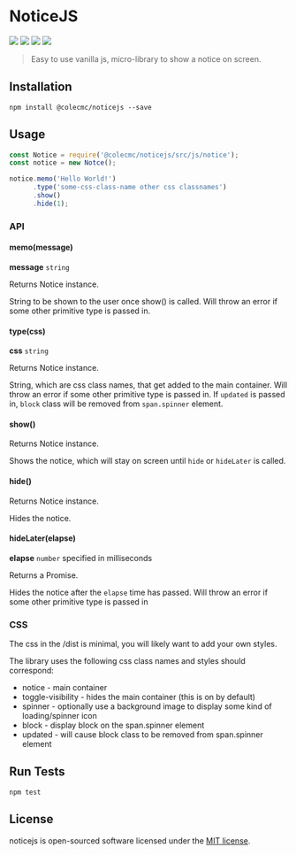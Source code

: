# NoticeJS

![](https://img.shields.io/npm/v/@colecmc/noticejs.svg) ![](https://img.shields.io/github/commit-activity/y/colecmc/noticejs.svg) ![](https://img.shields.io/github/issues-raw/colecmc/noticejs.svg) ![](https://img.shields.io/github/issues-closed-raw/colecmc/noticejs.svg)

> Easy to use vanilla js, micro-library to show a notice on screen.

## Installation
`npm install @colecmc/noticejs --save`

## Usage
```js
const Notice = require('@colecmc/noticejs/src/js/notice');
const notice = new Notce();

notice.memo('Hello World!')
      .type('some-css-class-name other css classnames')
      .show()
      .hide(1);
```

### API
#### memo(message)
**message** `string`

Returns Notice instance.

String to be shown to the user once show() is called. Will throw an error if some other primitive type is passed in.

#### type(css)
**css** `string`

Returns Notice instance.

String, which are css class names, that get added to the main container. Will throw an error if some other primitive type is passed in.
If `updated` is passed in, `block` class will be removed from `span.spinner` element.

#### show()

Returns Notice instance.

Shows the notice, which will stay on screen until `hide` or `hideLater` is called.

#### hide()

Returns Notice instance.

Hides the notice.

#### hideLater(elapse)
**elapse** `number` specified in milliseconds

Returns a Promise.

Hides the notice after the `elapse` time has passed. Will throw an error if some other primitive type is passed in


### CSS
The css in the /dist is minimal, you will likely want to add your own styles.

The library uses the following css class names and styles should correspond:
* notice - main container
* toggle-visibility - hides the main container (this is on by default)
* spinner - optionally use a background image to display some kind of loading/spinner icon
* block - display block on the span.spinner element
* updated - will cause block class to be removed from span.spinner element

## Run Tests
`npm test`

## License
noticejs is open-sourced software licensed under the [MIT license](https://opensource.org/licenses/MIT).
